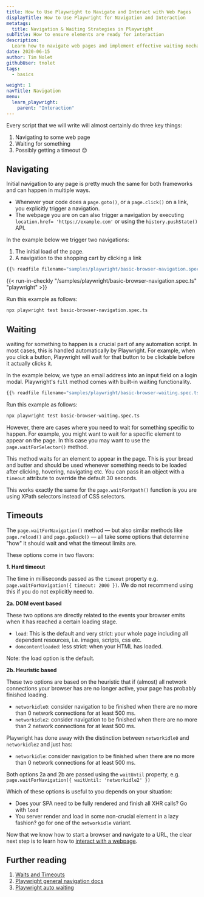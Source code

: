 ```yaml
---
title: How to Use Playwright to Navigate and Interact with Web Pages
displayTitle: How to Use Playwright for Navigation and Interaction
metatags:
  title: Navigation & Waiting Strategies in Playwright
subTitle: How to ensure elements are ready for interaction
description:
  Learn how to navigate web pages and implement effective waiting mechanisms. A guide ideal for developers looking to refine their automation scripts.
date: 2020-06-15
author: Tim Nolet
githubUser: tnolet
tags:
  - basics

weight: 1
navTitle: Navigation
menu:
  learn_playwright:
    parent: "Interaction"
---
```


Every script that we will write will almost certainly do three key things:
1. Navigating to some web page
2. Waiting for something
3. Possibly getting a timeout 😐

<!-- more -->

## Navigating

Initial navigation to any page is pretty much the same for both frameworks and can happen in multiple ways.

- Whenever your code does a `page.goto()`, or a `page.click()` on a link, you explicitly trigger a navigation.
- The webpage you are on can also trigger a navigation by executing `location.href= 'https://example.com'` or using the
`history.pushState()` API.

In the example below we trigger two navigations:

1. The initial load of the page.
2. A navigation to the shopping cart by clicking a link

```ts {title="basic-browser-navigation.spec.ts"}
{{% readfile filename="samples/playwright/basic-browser-navigation.spec.ts" %}}
```
{{< run-in-checkly "/samples/playwright/basic-browser-navigation.spec.ts" "playwright"  >}}

Run this example as follows:
```bash
npx playwright test basic-browser-navigation.spec.ts
```

## Waiting

waiting for something to happen is a crucial part of any automation script. In most cases, this is handled automatically
by Playwright. For example, when you click a button, Playwright will wait for that button to be clickable before it actually clicks it.

In the example below, we type an email address into an input field on a login modal. Playwright's `fill` method comes with 
built-in waiting functionality.

```ts {title="basic-browser-waiting.spec.ts"}
{{% readfile filename="samples/playwright/basic-browser-waiting.spec.ts" %}}
```
Run this example as follows:

```bash
npx playwright test basic-browser-waiting.spec.ts
```

However, there are cases where you need to wait for something specific to happen. For example, you might want to wait for a specific element to appear on the page.
In this case you may want to use the `page.waitForSelector()` method.

This method waits for an element to appear in the page. This is your bread and butter and should be used whenever something
needs to be loaded after clicking, hovering, navigating etc. You can pass it an object with a `timeout` attribute
to override the default 30 seconds.

This works exactly the same for the `page.waitForXpath()` function is you are using XPath selectors instead of CSS selectors.

## Timeouts

The `page.waitForNavigation()` method — but also similar methods like `page.reload()` and `page.goBack()` — all take some
options that determine "how" it should wait and what the timeout limits are.

These options come in two flavors:

**1. Hard timeout**

The time in milliseconds passed as the `timeout` property e.g.
`page.waitForNavigation({ timeout: 2000 })`. We do not recommend
using this if you do not explicitly need to.

**2a. DOM event based**

These two options are directly related to the events your browser emits when it has reached a certain loading stage.


- `load`: This is the default and very strict: your whole page including all dependent resources, i.e. images, scripts, css etc.
- `domcontentloaded`: less strict: when your HTML has loaded.

Note: the load option is the default.

**2b. Heuristic based**

These two options are based on the heuristic that if (almost) all network connections your browser has are no longer active,
your page has probably finished loading.

- `networkidle0`: consider navigation to be finished when there are no more than 0 network connections for at least 500 ms.
- `networkidle2`: consider navigation to be finished when there are no more than 2 network connections for at least 500 ms.

Playwright has done away with the distinction between `networkidle0` and `networkidle2` and just has:

- `networkidle`: consider navigation to be finished when there are no more than 0 network connections for at least 500 ms.

Both options 2a and 2b are passed using the `waitUntil` property, e.g. `page.waitForNavigation({ waitUntil: 'networkidle2' })`

Which of these options is useful to you depends on your situation:

- Does your SPA need to be fully rendered and finish all XHR calls? Go with `load`
- You server render and load in some non-crucial element in a lazy fashion? go for one of the `networkidle` variant.


Now that we know how to start a browser and navigate to a URL, the clear next step is to learn how to [interact with a webpage](/learn/playwright/clicking-typing-hovering/).

## Further reading
1. [Waits and Timeouts](/learn/playwright/waits-and-timeouts/)
2. [Playwright general navigation docs](https://playwright.dev/docs/navigations)
3. [Playwright auto waiting](/learn/playwright/interaction/waits/)
